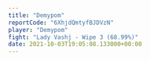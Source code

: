 ```yaml
---
title: "Demypom"
reportCode: "6XhjdQmtyfBJDVzN"
player: "Demypom"
fight: "Lady Vashj - Wipe 3 (68.99%)"
date: 2021-10-03T19:05:08.133000+00:00
---
```

